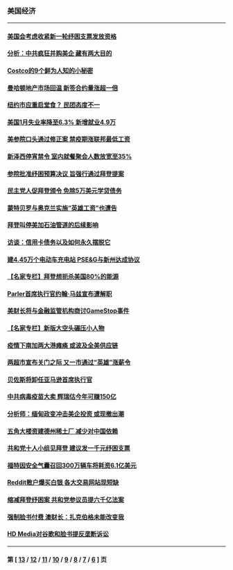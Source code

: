 ### 美国经济
---
#### [美国会考虑收紧新一轮纾困支票发放资格](../../pages/ncid1078158/n12738944.md) 
#### [分析：中共疯狂并购美企 藏有两大目的](../../pages/ncid1078158/n12729410.md) 
#### [Costco的9个鲜为人知的小秘密](../../pages/ncid1078158/n12737653.md) 
#### [曼哈顿地产市场回温 新签合约量涨超一倍](../../pages/ncid1078158/n12736834.md) 
#### [纽约市应重启堂食？ 民团态度不一](../../pages/ncid1078158/n12736893.md) 
#### [美国1月失业率降至6.3% 新增就业4.9万](../../pages/ncid1078158/n12736657.md) 
#### [美参院口头通过修正案 禁疫期涨联邦最低工资](../../pages/ncid1078158/n12735885.md) 
#### [新泽西停宵禁令 室内就餐聚会人数放宽至35%](../../pages/ncid1078158/n12733739.md) 
#### [参院批准纾困预算决议 旨强行通过拜登提案](../../pages/ncid1078158/n12735805.md) 
#### [民主党人促拜登颁令 免除5万美元学贷债务](../../pages/ncid1078158/n12734993.md) 
#### [蒙特贝罗与奥克兰实施“英雄工资”也遭告](../../pages/ncid1078158/n12734635.md) 
#### [拜登叫停美加石油管道的后续影响](../../pages/ncid1078158/n12733913.md) 
#### [访谈：信用卡债务以及如何永久摆脱它](../../pages/ncid1078158/n12732994.md) 
#### [建4.45万个电动车充电站 PSE&G与新州达成协议](../../pages/ncid1078158/n12733601.md) 
#### [【名家专栏】拜登想扼杀美国80%的能源](../../pages/ncid1078158/n12733144.md) 
#### [Parler首席执行官约翰·马兹宣布遭解职](../../pages/ncid1078158/n12731847.md) 
#### [美财长将与金融监管机构商讨GameStop事件](../../pages/ncid1078158/n12731197.md) 
#### [【名家专栏】新版大空头碾压小人物](../../pages/ncid1078158/n12731192.md) 
#### [疫情下南加两大港瘫痪 或波及全美供应链](../../pages/ncid1078158/n12729378.md) 
#### [两超市宣布关门之际 又一市通过“英雄”涨薪令](../../pages/ncid1078158/n12729151.md) 
#### [贝佐斯将卸任亚马逊首席执行官](../../pages/ncid1078158/n12728947.md) 
#### [中共病毒疫苗大卖 辉瑞估今年可赚150亿](../../pages/ncid1078158/n12728666.md) 
#### [分析师：缅甸政变冲击美企投资 或现撤出潮](../../pages/ncid1078158/n12728531.md) 
#### [五角大楼资建德州稀土厂 减少对中国依赖](../../pages/ncid1078158/n12727537.md) 
#### [共和党十人小组见拜登 建议发一千元纾困支票](../../pages/ncid1078158/n12726241.md) 
#### [福特因安全气囊召回300万辆车将耗资6.1亿美元](../../pages/ncid1078158/n12724827.md) 
#### [Reddit散户爆买白银 各大交易网站现短缺](../../pages/ncid1078158/n12724321.md) 
#### [缩减拜登纾困案 共和党参议员提六千亿法案](../../pages/ncid1078158/n12724339.md) 
#### [强制脸书付费 澳财长：扎克伯格未能改变我](../../pages/ncid1078158/n12724027.md) 
#### [HD Media对谷歌和脸书提反垄断诉讼](../../pages/ncid1078158/n12723932.md) 

---
#### 第 [ [13](./13.md) / [12](./12.md) / [11](./11.md) / [10](./10.md) / [9](./9.md) / [8](./8.md) / [7](./7.md) / [6](./6.md) ] 页
